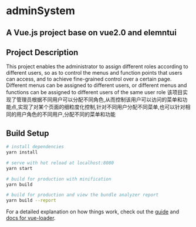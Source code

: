 # adminSystem
## A Vue.js project base on vue2.0 and elemntui
## Project Description
This project enables the administrator to assign different roles according to different users, so as to control the menus and function points that users can access, and to achieve fine-grained control over a certain page. Different menus can be assigned to different users, or different menus and functions can be assigned to different users of the same user role
该项目实现了管理员根据不同用户可以分配不同角色,从而控制该用户可以访问的菜单和功能点,实现了对某个页面的细粒度化控制,针对不同用户分配不同菜单,也可以针对相同的用户角色的不同用户,分配不同的菜单和功能

## Build Setup

``` bash
# install dependencies
yarn install

# serve with hot reload at localhost:8080
yarn start

# build for production with minification
yarn build

# build for production and view the bundle analyzer report
yarn build --report
```

For a detailed explanation on how things work, check out the [guide](http://vuejs-templates.github.io/webpack/) and [docs for vue-loader](http://vuejs.github.io/vue-loader).
